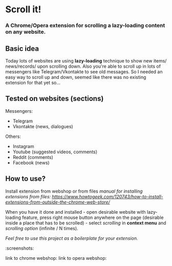 # Scroll it!
### A Chrome/Opera extension for scrolling a lazy-loading content on any website.

## Basic idea
Today lots of websites are using **lazy-loading** technique to show new items/
news/records/ upon scrolling down. Also you're able to scroll up in lots of
messengers like Telegram/Vkontakte to see old messages. So I needed an easy way
to scroll up and down, seemed like there was no existing extension for that yet
so...

## Tested on websites (sections)
Messengers:  
* Telegram  
* Vkontakte (news, dialogues)  
  
Others:  
* Instagram  
* Youtube (suggested videos, comments)  
* Reddit (comments)  
* Facebook (news)  
  
## How to use?
Install extension from webshop or from files
*manual for installing extensions from files: https://www.howtogeek.com/120743/how-to-install-extensions-from-outside-the-chrome-web-store/*

When you have it done and installed - open desirable website with lazy-loading
feature, press right mouse button anywhere on the page (desirable inside a place
that has to be scrolled) - select *scrolling* in **context menu**
and *scrolling option* (infinite / N times).

*Feel free to use this project as a boilerplate for your extension.*

:screenshots:

link to chrome webshop:
link to opera webshop:
